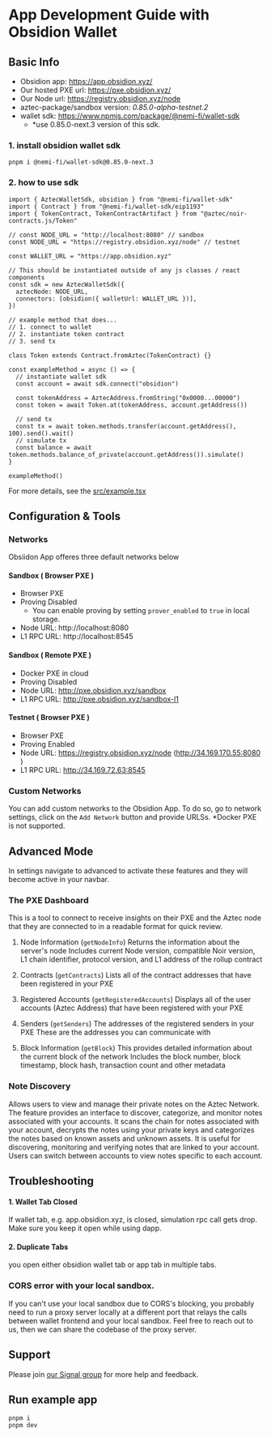 # App Development Guide with Obsidion Wallet

## Basic Info

- Obsidion app: https://app.obsidion.xyz/
- Our hosted PXE url: https://pxe.obsidion.xyz/
- Our Node url: https://registry.obsidion.xyz/node
- aztec-package/sandbox version: _0.85.0-alpha-testnet.2_
- wallet sdk: https://www.npmjs.com/package/@nemi-fi/wallet-sdk
  - \*use 0.85.0-next.3 version of this sdk.

### 1. install obsidion wallet sdk

```shell
pnpm i @nemi-fi/wallet-sdk@0.85.0-next.3
```

### 2. how to use sdk

```tsx
import { AztecWalletSdk, obsidion } from "@nemi-fi/wallet-sdk"
import { Contract } from "@nemi-fi/wallet-sdk/eip1193"
import { TokenContract, TokenContractArtifact } from "@aztec/noir-contracts.js/Token"

// const NODE_URL = "http://localhost:8080" // sandbox
const NODE_URL = "https://registry.obsidion.xyz/node" // testnet

const WALLET_URL = "https://app.obsidion.xyz"

// This should be instantiated outside of any js classes / react components
const sdk = new AztecWalletSdk({
  aztecNode: NODE_URL,
  connectors: [obsidion({ walletUrl: WALLET_URL })],
})

// example method that does...
// 1. connect to wallet
// 2. instantiate token contract
// 3. send tx

class Token extends Contract.fromAztec(TokenContract) {}

const exampleMethod = async () => {
  // instantiate wallet sdk
  const account = await sdk.connect("obsidion")

  const tokenAddress = AztecAddress.fromString("0x0000...00000")
  const token = await Token.at(tokenAddress, account.getAddress())

  // send tx
  const tx = await token.methods.transfer(account.getAddress(), 100).send().wait()
  // simulate tx
  const balance = await token.methods.balance_of_private(account.getAddress()).simulate()
}

exampleMethod()
```

For more details, see the [src/example.tsx](./src/example.tsx)

## Configuration & Tools

### Networks

Obsiidon App offeres three default networks below

#### Sandbox ( Browser PXE )

- Browser PXE
- Proving Disabled
  - You can enable proving by setting `prover_enabled` to `true` in local storage.
- Node URL: http://localhost:8080
- L1 RPC URL: http://localhost:8545

#### Sandbox ( Remote PXE )

- Docker PXE in cloud
- Proving Disabled
- Node URL: http://pxe.obsidion.xyz/sandbox
- L1 RPC URL: http://pxe.obsidion.xyz/sandbox-l1

#### Testnet ( Browser PXE )

- Browser PXE
- Proving Enabled
- Node URL: https://registry.obsidion.xyz/node (http://34.169.170.55:8080 )
- L1 RPC URL: http://34.169.72.63:8545

### Custom Networks

You can add custom networks to the Obsidion App. To do so, go to network settings, click on the
`Add Network` button and provide URLSs. \*Docker PXE is not supported.

## Advanced Mode

In settings navigate to advanced to activate these features and they will become active in your
navbar.

### The PXE Dashboard

This is a tool to connect to receive insights on their PXE and the Aztec node that they are
connected to in a readable format for quick review.

1. Node Information (`getNodeInfo`) Returns the information about the server's node Includes current
   Node version, compatible Noir version, L1 chain identifier, protocol version, and L1 address of
   the rollup contract

2. Contracts (`getContracts`) Lists all of the contract addresses that have been registered in your
   PXE

3. Registered Accounts (`getRegisteredAccounts`) Displays all of the user accounts (Aztec Address)
   that have been registered with your PXE

4. Senders (`getSenders`) The addresses of the registered senders in your PXE These are the
   addresses you can communicate with

5. Block Information (`getBlock`) This provides detailed information about the current block of the
   network Includes the block number, block timestamp, block hash, transaction count and other
   metadata

### Note Discovery

Allows users to view and manage their private notes on the Aztec Network. The feature provides an
interface to discover, categorize, and monitor notes associated with your accounts. It scans the
chain for notes associated with your account, decrypts the notes using your private keys and
categorizes the notes based on known assets and unknown assets. It is useful for discovering,
monitoring and verifying notes that are linked to your account. Users can switch between accounts to
view notes specific to each account.

## Troubleshooting

#### 1. Wallet Tab Closed

If wallet tab, e.g. app.obsidion.xyz, is closed, simulation rpc call gets drop. Make sure you keep
it open while using dapp.

#### 2. Duplicate Tabs

you open either obsidion wallet tab or app tab in multiple tabs.

### CORS error with your local sandbox.

If you can't use your local sandbox due to CORS's blocking, you probably need to run a proxy server
locally at a different port that relays the calls between wallet frontend and your local sandbox.
Feel free to reach out to us, then we can share the codebase of the proxy server.

## Support

Please join
[our Signal group](https://signal.group/#CjQKIDBmFVuI9gz2cRZaa3HD4-tJpGc8PrWQ9aec_AomvJRjEhDEHAiu0G6zkaF9xf9Q3ufI)
for more help and feedback.

## Run example app

```shell
pnpm i
pnpm dev
```
